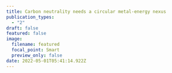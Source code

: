 ```yaml
---
title: Carbon neutrality needs a circular metal-energy nexus
publication_types:
  - "2"
draft: false
featured: false
image:
  filename: featured
  focal_point: Smart
  preview_only: false
date: 2022-05-01T05:41:14.922Z
---
```

